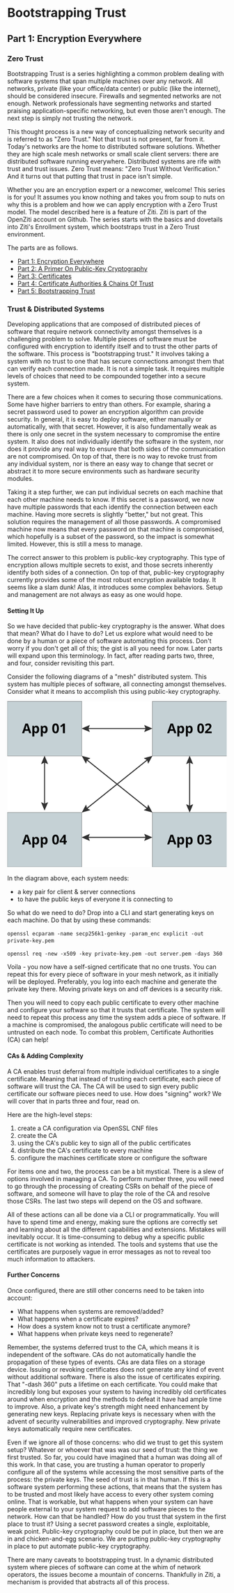 # Bootstrapping Trust

## Part 1: Encryption Everywhere

### Zero Trust

Bootstrapping Trust is a series highlighting a common problem dealing
with software systems that span multiple machines over any network. All
networks, private (like your office/data center) or public (like the
internet), should be considered insecure. Firewalls and segmented
networks are not enough. Network professionals have segmenting networks
and started praising application-specific networking, but even those
aren't enough. The next step is simply not trusting the network.

This thought process is a new way of conceptualizing network security
and is referred to as "Zero Trust." Not that trust is not present, far
from it. Today's networks are the home to distributed software
solutions. Whether they are high scale mesh networks or small scale
client servers: there are distributed software running everywhere.
Distributed systems are rife with trust and trust issues. Zero Trust
means: "Zero Trust Without Verification." And it turns out that putting
that trust in pace isn't simple.

Whether you are an encryption expert or a newcomer, welcome! This series
is for you! It assumes you know nothing and takes you from soup to nuts
on why this is a problem and how we can apply encryption with a Zero
Trust model. The model described here is a feature of Ziti. Ziti is part
of the OpenZiti account on Github. The series starts with the basics and
dovetails into Ziti's Enrollment system, which bootstraps trust in a
Zero Trust environment.

The parts are as follows.

- [Part 1: Encryption Everywhere](./part-01.encryption-everywhere.md)
- [Part 2: A Primer On Public-Key Cryptography](./part-02.a-primer-on-public-key-cryptography.md)
- [Part 3: Certificates](./part-03.certificates.md)
- [Part 4: Certificate Authorities & Chains Of Trust](./part-04.certificate-authorities-and-chains-of-trust.md)
- [Part 5: Bootstrapping Trust](./part-05.bootstrapping-trust.md)

### Trust & Distributed Systems

Developing applications that are composed of distributed pieces of
software that require network connectivity amongst themselves is a
challenging problem to solve. Multiple pieces of software must be
configured with encryption to identify itself and to trust the other
parts of the software. This process is "bootstrapping trust." It
involves taking a system with no trust to one that has secure
connections amongst them that can verify each connection made. It is not
a simple task. It requires multiple levels of choices that need to be
compounded together into a secure system.

There are a few choices when it comes to securing those communications.
Some have higher barriers to entry than others. For example, sharing a
secret password used to power an encryption algorithm can provide
security. In general, it is easy to deploy software, either manually or
automatically, with that secret. However, it is also fundamentally weak
as there is only one secret in the system necessary to compromise the
entire system. It also does not individually identify the software in
the system, nor does it provide any real way to ensure that both sides
of the communication are not compromised. On top of that, there is no
way to revoke trust from any individual system, nor is there an easy way
to change that secret or abstract it to more secure environments such as
hardware security modules.

Taking it a step further, we can put individual secrets on each machine
that each other machine needs to know. If this secret is a password, we
now have multiple passwords that each identify the connection between
each machine. Having more secrets is slightly "better," but not great.
This solution requires the management of all those passwords. A
compromised machine now means that every password on that machine is
compromised, which hopefully is a subset of the password, so the impact
is somewhat limited. However, this is still a mess to manage.

The correct answer to this problem is public-key cryptography. This type
of encryption allows multiple secrets to exist, and those secrets
inherently identify both sides of a connection. On top of that,
public-key cryptography currently provides some of the most robust
encryption available today. It seems like a slam dunk! Alas, it
introduces some complex behaviors. Setup and management are not always
as easy as one would hope.


#### Setting It Up

So we have decided that public-key cryptography is the answer. What does
that mean? What do I have to do? Let us explore what would need to be
done by a human or a piece of software automating this process. Don't
worry if you don't get all of this; the gist is all you need for now.
Later parts will expand upon this terminology. In fact, after reading
parts two, three, and four, consider revisiting this part.

Consider the following diagrams of a "mesh" distributed system. This
system has multiple pieces of software, all connecting amongst
themselves. Consider what it means to accomplish this using public-key
cryptography.

![Image of a simple mesh](./images/mesh.png)

In the diagram above, each system needs:

- a key pair for client & server connections
- to have the public keys of everyone it is connecting to

So what do we need to do? Drop into a CLI and start generating keys on
each machine. Do that by using these commands:

```
openssl ecparam -name secp256k1-genkey -param_enc explicit -out private-key.pem
```

```
openssl req -new -x509 -key private-key.pem -out server.pem -days 360
```

Voila - you now have a self-signed certificate that no one trusts. You
can repeat this for every piece of software in your mesh network, as it
initially will be deployed. Preferably, you log into each machine and
generate the private key there. Moving private keys on and off devices
is a security risk.

Then you will need to copy each public certificate to every other
machine and configure your software so that it trusts that certificate.
The system will need to repeat this process any time the system adds a
piece of software. If a machine is compromised, the analogous public
certificate will need to be untrusted on each node. To combat this
problem, Certificate Authorities (CA) can help!

#### CAs & Adding Complexity

A CA enables trust deferral from multiple individual certificates to a
single certificate. Meaning that instead of trusting each certificate,
each piece of software will trust the CA. The CA will be used to sign
every public certificate our software pieces need to use. How does
"signing" work? We will cover that in parts three and four, read on.

Here are the high-level steps:

1. create a CA configuration via OpenSSL CNF files
2. create the CA
3. using the CA's public key to sign all of the public certificates
4. distribute the CA's certificate to every machine
5. configure the machines certificate store or configure the software

For items one and two, the process can be a bit mystical. There is a
slew of options involved in managing a CA. To perform number three, you
will need to go through the processing of creating CSRs on behalf of the
piece of software, and someone will have to play the role of the CA and
resolve those CSRs. The last two steps will depend on the OS and
software.

All of these actions can all be done via a CLI or programmatically. You
will have to spend time and energy, making sure the options are
correctly set and learning about all the different capabilities and
extensions. Mistakes will inevitably occur. It is time-consuming to
debug why a specific public certificate is not working as intended. The
tools and systems that use the certificates are purposely vague in error
messages as not to reveal too much information to attackers.

#### Further Concerns

Once configured, there are still other concerns need to be taken into
account:

- What happens when systems are removed/added?
- What happens when a certificate expires?
- How does a system know not to trust a certificate anymore?
- What happens when private keys need to regenerate?

Remember, the systems deferred trust to the CA, which means it is
independent of the software. CAs do not automatically handle the
propagation of these types of events. CAs are data files on a storage
device. Issuing or revoking certificates does not generate any kind of
event without additional software. There is also the issue of
certificates expiring. That "-dash 360" puts a lifetime on each
certificate. You could make that incredibly long but exposes your system
to having incredibly old certificates around when encryption and the
methods to defeat it have had ample time to improve. Also, a private
key's strength might need enhancement by generating new keys. Replacing
private keys is necessary when with the advent of security
vulnerabilities and improved cryptography. New private keys
automatically require new certificates.

Even if we ignore all of those concerns: who did we trust to get this
system setup? Whatever or whoever that was was our seed of trust: the
thing we first trusted. So far, you could have imagined that a human was
doing all of this work. In that case, you are trusting a human operator
to properly configure all of the systems while accessing the most
sensitive parts of the process: the private keys. The seed of trust is
in that human. If this is a software system performing these actions,
that means that the system has to be trusted and most likely have access
to every other system coming online. That is workable, but what happens
when your system can have people external to your system request to add
software pieces to the network. How can that be handled? How do you
trust that system in the first place to trust it? Using a secret
password creates a single, exploitable, weak point. Public-key
cryptography could be put in place, but then we are in and
chicken-and-egg scenario. We are putting public-key cryptography in
place to put automate public-key cryptography.

There are many caveats to bootstrapping trust. In a dynamic distributed
system where pieces of software can come at the whim of network
operators, the issues become a mountain of concerns. Thankfully in Ziti,
a mechanism is provided that abstracts all of this process.

